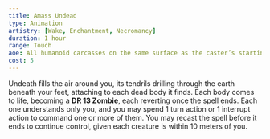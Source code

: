 ```yaml
---
title: Amass Undead
type: Animation
artistry: [Wake, Enchantment, Necromancy]
duration: 1 hour
range: Touch
aoe: All humanoid carcasses on the same surface as the caster’s starting position
cost: 5
---
```

Undeath fills the air around you, its tendrils drilling through the earth beneath your feet, attaching to each dead body it finds. Each body comes to life, becoming a **DR 13 Zombie**, each reverting once the spell ends. Each one understands only you, and you may spend 1 turn action or 1 interrupt action to command one or more of them. You may recast the spell before it ends to continue control, given each creature is within 10 meters of you.
